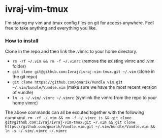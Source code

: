 # ivraj-vim-tmux
I'm storing my vim and tmux config files on git for access anywhere. Feel free
to take anything and everything you like. 


### How to install
Clone in the repo and then link the .vimrc to your home directory.
* ```rm -rf ~/.vim && rm -f ~/.vimrc``` (remove the existing vimrc and .vim folder)
* ```git clone git@github.com:Ivraj/ivraj-vim-tmux.git ~/.vim``` (clone in the git repo)
* ```git clone https://github.com/gmarik/Vundle.vim.git ~/.vim/bundle/Vundle.vim``` (make sure we have the most recent version of vundle)
* ```ln -s ~/.vim/.vimrc ~/.vimrc``` (symlink the vimrc from the repo to your home vimrc)

The above commands can all be excuted together with the following command. 
```rm -rf ~/.vim && rm -f ~/.vimrc is && git clone git@github.com:Ivraj/ivraj-vim-tmux.git ~/.vim && git clone https://github.com/gmarik/Vundle.vim.git ~/.vim/bundle/Vundle.vim && ln -s ~/.vim/.vimrc ~/.vimrc```
